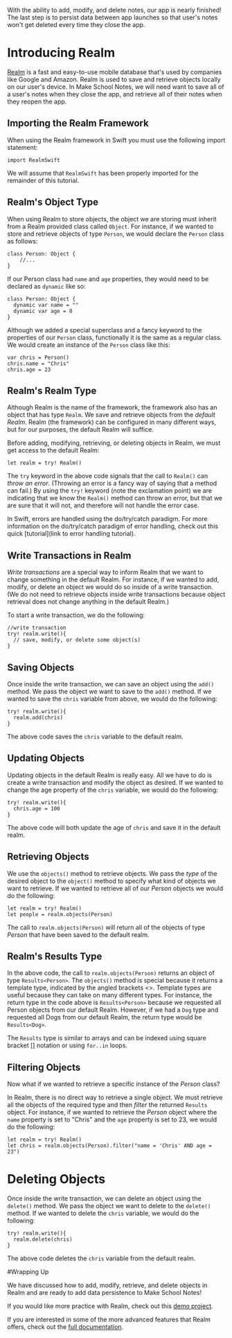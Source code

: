 With the ability to add, modify, and delete notes, our app is nearly finished! The last step is to persist data between app launches so that user's notes won't get deleted every time they close the app.

# Introducing Realm

[Realm](https://realm.io/) is a fast and easy-to-use mobile database that's used by companies like Google and Amazon. Realm is used to save and retrieve objects locally on our user's device. In Make School Notes, we will need want to save all of a user's notes when they close the app, and retrieve all of their notes when they reopen the app.

## Importing the Realm Framework

When using the Realm framework in Swift you must use the following import statement:

```
import RealmSwift
```

We will assume that `RealmSwift` has been properly imported for the remainder of this tutorial.

## Realm's Object Type

When using Realm to store objects, the object we are storing must inherit from a Realm provided class called `Object`. For instance, if we wanted to store and retrieve objects of type `Person`, we would declare the `Person` class as follows:

```
class Person: Object {
    //...
}
```

If our Person class had `name` and `age` properties, they would need to be declared as `dynamic` like so:

```
class Person: Object {
  dynamic var name = ""
  dynamic var age = 0
}
```

Although we added a special superclass and a fancy keyword to the properties of our `Person` class, functionally it is the same as a regular class. We would create an instance of the `Person` class like this:

```
var chris = Person()
chris.name = "Chris"
chris.age = 23
```

## Realm's Realm Type

Although Realm is the name of the framework, the framework also has an object that has type `Realm`. We save and retrieve objects from the *default Realm*. Realm (the framework) can be configured in many different ways, but for our purposes, the default Realm will suffice.

Before adding, modifying, retrieving, or deleting objects in Realm, we must get access to the default Realm:

```
let realm = try! Realm()
```

The `try` keyword in the above code signals that the call to `Realm()` can *throw an error*. (Throwing an error is a fancy way of saying that a method can fail.) By using the `try!` keyword (note the exclamation point) we are indicating that we know the `Realm()` method can throw an error, but that we are sure that it will not, and therefore will not handle the error case.

In Swift, errors are handled using the do/try/catch paradigm. For more information on the do/try/catch paradigm of error handling, check out this quick [tutorial](link to error handling tutorial).

## Write Transactions in Realm

*Write transactions* are a special way to inform Realm that we want to change something in the default Realm. For instance, if we wanted to add, modify, or delete an object we would do so inside of a write transaction. (We do not need to retrieve objects inside write transactions because object retrieval does not change anything in the default Realm.)

To start a write transaction, we do the following:

```
//write transaction
try! realm.write(){
  // save, modify, or delete some object(s)
}
```

## Saving Objects

Once inside the write transaction, we can save an object using the `add()` method. We pass the object we want to save to the `add()` method. If we wanted to save the `chris` variable from above, we would do the following:

```
try! realm.write(){
  realm.add(chris)
}
```

The above code saves the `chris` variable to the default realm.

## Updating Objects

Updating objects in the default Realm is really easy. All we have to do is create a write transaction and modify the object as desired. If we wanted to change the age property of the `chris` variable, we would do the following:

```
try! realm.write(){
  chris.age = 100
}
```

The above code will both update the age of `chris` and save it in the default realm.

## Retrieving Objects

We use the `objects()` method to retrieve objects. We pass the *type* of the desired object to the `object()` method to specify what kind of objects we want to retrieve. If we wanted to retrieve all of our *Person* objects we would do the following:

```
let realm = try! Realm()
let people = realm.objects(Person)
```

The call to `realm.objects(Person)` will return all of the objects of type *Person* that have been saved to the default realm.

## Realm's Results Type

In the above code, the call to `realm.objects(Person)` returns an object of type `Results<Person>`. The `objects()` method is special because it returns a template type, indicated by the angled brackets <>. Template types are useful because they can take on many different types. For instance, the return type in the code above is `Results<Person>` because we requested all Person objects from our default Realm. However, if we had a `Dog` type and requested all Dogs from our default Realm, the return type would be `Results<Dog>`.

The `Results` type is similar to arrays and can be indexed using square bracket [] notation or using `for..in` loops.  

## Filtering Objects

Now what if we wanted to retrieve a specific instance of the *Person* class?

In Realm, there is no direct way to retrieve a single object. We must retrieve all the objects of the required type and then *filter* the returned `Results` object. For instance, if we wanted to retrieve the *Person* object where the `name` property is set to "Chris" and the `age` property is set to 23, we would do the following:

```
let realm = try! Realm()
let chris = realm.objects(Person).filter("name = 'Chris' AND age = 23")
```

# Deleting Objects

Once inside the write transaction, we can delete an object using the `delete()` method. We pass the object we want to delete to the `delete()` method. If we wanted to delete the `chris` variable, we would do the following:

```
try! realm.write(){
  realm.delete(chris)
}
```

The above code deletes the `chris` variable from the default realm.

#Wrapping Up

We have discussed how to add, modify, retrieve, and delete objects in Realm and are ready to add data persistence to Make School Notes!

If you would like more practice with Realm, check out this [demo project](http://github.com/orcudy/RealmDemo).

If you are interested in some of the more advanced features that Realm offers, check out the [full documentation](https://realm.io/docs/swift/latest/).
